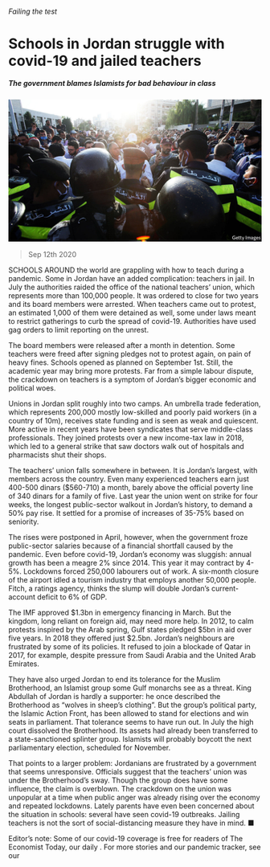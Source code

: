 ###### Failing the test

# Schools in Jordan struggle with covid-19 and jailed teachers 

##### The government blames Islamists for bad behaviour in class 

![image](images/20200912_MAP501.jpg) 

> Sep 12th 2020 

SCHOOLS AROUND the world are grappling with how to teach during a pandemic. Some in Jordan have an added complication: teachers in jail. In July the authorities raided the office of the national teachers’ union, which represents more than 100,000 people. It was ordered to close for two years and its board members were arrested. When teachers came out to protest, an estimated 1,000 of them were detained as well, some under laws meant to restrict gatherings to curb the spread of covid-19. Authorities have used gag orders to limit reporting on the unrest.

The board members were released after a month in detention. Some teachers were freed after signing pledges not to protest again, on pain of heavy fines. Schools opened as planned on September 1st. Still, the academic year may bring more protests. Far from a simple labour dispute, the crackdown on teachers is a symptom of Jordan’s bigger economic and political woes.


Unions in Jordan split roughly into two camps. An umbrella trade federation, which represents 200,000 mostly low-skilled and poorly paid workers (in a country of 10m), receives state funding and is seen as weak and quiescent. More active in recent years have been syndicates that serve middle-class professionals. They joined protests over a new income-tax law in 2018, which led to a general strike that saw doctors walk out of hospitals and pharmacists shut their shops.

The teachers’ union falls somewhere in between. It is Jordan’s largest, with members across the country. Even many experienced teachers earn just 400-500 dinars ($560-710) a month, barely above the official poverty line of 340 dinars for a family of five. Last year the union went on strike for four weeks, the longest public-sector walkout in Jordan’s history, to demand a 50% pay rise. It settled for a promise of increases of 35-75% based on seniority.

The rises were postponed in April, however, when the government froze public-sector salaries because of a financial shortfall caused by the pandemic. Even before covid-19, Jordan’s economy was sluggish: annual growth has been a meagre 2% since 2014. This year it may contract by 4-5%. Lockdowns forced 250,000 labourers out of work. A six-month closure of the airport idled a tourism industry that employs another 50,000 people. Fitch, a ratings agency, thinks the slump will double Jordan’s current-account deficit to 6% of GDP.

The IMF approved $1.3bn in emergency financing in March. But the kingdom, long reliant on foreign aid, may need more help. In 2012, to calm protests inspired by the Arab spring, Gulf states pledged $5bn in aid over five years. In 2018 they offered just $2.5bn. Jordan’s neighbours are frustrated by some of its policies. It refused to join a blockade of Qatar in 2017, for example, despite pressure from Saudi Arabia and the United Arab Emirates.

They have also urged Jordan to end its tolerance for the Muslim Brotherhood, an Islamist group some Gulf monarchs see as a threat. King Abdullah of Jordan is hardly a supporter: he once described the Brotherhood as “wolves in sheep’s clothing”. But the group’s political party, the Islamic Action Front, has been allowed to stand for elections and win seats in parliament. That tolerance seems to have run out. In July the high court dissolved the Brotherhood. Its assets had already been transferred to a state-sanctioned splinter group. Islamists will probably boycott the next parliamentary election, scheduled for November.

That points to a larger problem: Jordanians are frustrated by a government that seems unresponsive. Officials suggest that the teachers’ union was under the Brotherhood’s sway. Though the group does have some influence, the claim is overblown. The crackdown on the union was unpopular at a time when public anger was already rising over the economy and repeated lockdowns. Lately parents have even been concerned about the situation in schools: several have seen covid-19 outbreaks. Jailing teachers is not the sort of social-distancing measure they have in mind. ■

Editor’s note: Some of our covid-19 coverage is free for readers of The Economist Today, our daily . For more stories and our pandemic tracker, see our 

